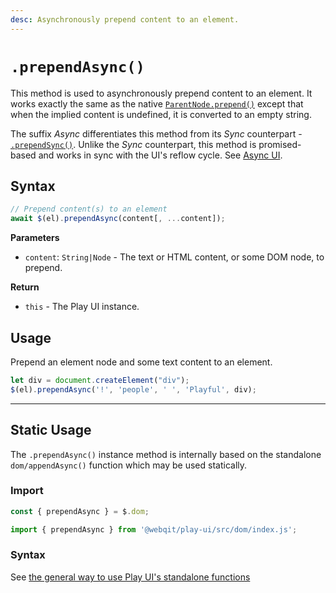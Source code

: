 ```yaml
---
desc: Asynchronously prepend content to an element.
---
```

# `.prependAsync()`

This method is used to asynchronously prepend content to an element. It works exactly the same as the native [`ParentNode.prepend()`](https://developer.mozilla.org/en-US/docs/Web/API/ParentNode/prepend) except that when the implied content is undefined, it is converted to an empty string.

The suffix *Async* differentiates this method from its *Sync* counterpart - [`.prependSync()`](../prependsync). Unlike the *Sync* counterpart, this method is promised-based and works in sync with the UI's reflow cycle. See [Async UI](../../concepts#async-ui).

## Syntax

```js
// Prepend content(s) to an element
await $(el).prependAsync(content[, ...content]);
```

**Parameters**

+ `content`: `String|Node` - The text or HTML content, or some DOM node, to prepend.

**Return**

+ `this` - The Play UI instance.

## Usage

Prepend an element node and some text content to an element.

```js
let div = document.createElement("div");
$(el).prependAsync('!', 'people', ' ', 'Playful', div);
```

------

## Static Usage

The `.prependAsync()` instance method is internally based on the standalone `dom/appendAsync()` function which may be used statically.

### Import

```js
const { prependAsync } = $.dom;
```
```js
import { prependAsync } from '@webqit/play-ui/src/dom/index.js';
```

### Syntax

See [the general way to use Play UI's standalone functions](../../../quickstart#use-as-descrete-utilities)